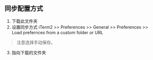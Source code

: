## 同步配置方式
1. 下载此文件夹
2. 设置同步方式
iTerm2 >> Preferences >> General >> Preferences >> Load prefernces from a custom folder or URL
> 注意选择手动保存。
3. 指向下载的文件夹
